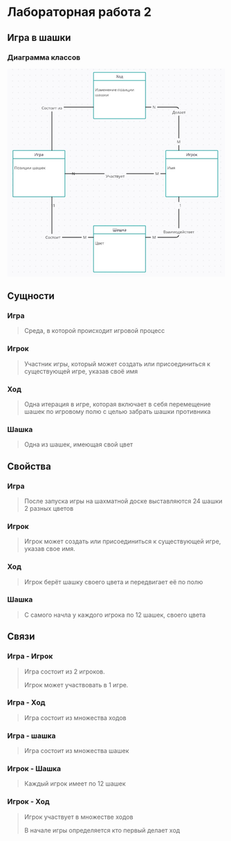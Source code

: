 # Лабораторная работа 2
## Игра в шашки

### Диаграмма классов
![alt text](<./2.jpg>)


## Сущности 
### Игра
> Среда, в которой происходит игровой процесс

### Игрок
> Участник игры, который может создать или присоединиться к существующей игре, указав своё имя

### Ход
> Одна итерация в игре, которая включает в себя перемещение шашек по игровому полю с целью забрать шашки противника

### Шашка
> Одна из шашек, имеющая свой цвет



## Свойства
### Игра
> После запуска игры на шахматной доске выставляются 24 шашки 2 разных цветов

### Игрок
> Игрок может создать или присоединиться к существующей игре, указав свое имя. 

### Ход
> Игрок берёт шашку своего цвета и передвигает её по полю

### Шашка
> С самого начла у каждого игрока по 12 шашек, своего цвета



## Связи
### Игра - Игрок
> Игра состоит из 2 игроков.
>
> Игрок может участвовать в 1 игре.

### Игра - Ход
> Игра состоит из множества ходов

### Игра - шашка
> Игра состоит из множества шашек

### Игрок - Шашка
> Каждый игрок имеет по 12 шашек 

### Игрок - Ход 
> Игрок участвует в множестве ходов
> 
> В начале игры определяется кто первый делает ход
